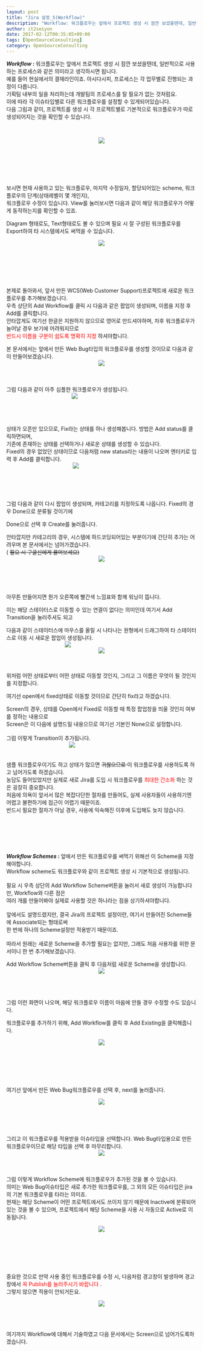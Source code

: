 ```yaml
---
layout: post
title: "Jira 설정_5(Workflow)"
description: "Workflow: 워크플로우는 앞에서 프로젝트 생성 시 잠깐 보셨을텐데, 일반적으로 사용하는 프로세스와 같은 의미라고 생각하시면 됩니다. 예를 들어 현실에서의 결재라인이죠. 아시다시피, 프로세스는 각 업무별로.."
author: it2seiyon
date: 2017-02-12T00:35:05+09:00
tags: [OpenSourceConsulting]
category: OpenSourceConsulting
---
```

<div class="area_view">
 <div class="tt_article_useless_p_margin">
  <div>
   <b>
    <i>
     Workflow
    </i>
    :
   </b>
   워크플로우는 앞에서 프로젝트 생성 시 잠깐 보셨을텐데, 일반적으로 사용하는 프로세스와 같은 의미라고 생각하시면 됩니다.
  </div>
  <div>
   예를 들어 현실에서의 결재라인이죠. 아시다시피, 프로세스는 각 업무별로 진행되는 과정이 다릅니다.
  </div>
  <div>
   기획팀 내부의 일을 처리하는데 개발팀의 프로세스를 탈 필요가 없는 것처럼요.
  </div>
  <div>
   이에 따라 각 이슈타입별로 다른 워크플로우를 설정할 수 있게되어있습니다.
  </div>
  <div>
   다음 그림과 같이, 프로젝트를 생성 시 각 프로젝트별로 기본적으로 워크플로우가 따로 생성되어지는 것을 확인할 수 있습니다.
  </div>
  <p>
   <br/>
  </p>
  <p style="text-align: center; clear: none; float: none;">
   <span class="imageblock" style="display:inline-block;width:820px;;height:auto;max-width:100%">
    <img src="/assets/images/65/0.png"/>
   </span>
  </p>
  <p>
   <br/>
  </p>
  <p>
   <br/>
  </p>
  <p>
   <br/>
  </p>
  <div>
   <span>
    보시면 현재 사용하고 있는 워크플로우, 마지막 수정일자, 할당되어있는 scheme, 워크플로우의 단계(상태레벨이 몇 개인지),
   </span>
  </div>
  <div>
   <span>
    워크플로우 수정이 있습니다. View를 눌러보시면 다음과 같이 해당 워크플로우가 어떻게 동작하는지를 확인할 수 있죠.
   </span>
  </div>
  <p>
  </p>
  <div>
   <span>
    Diagram 형태로도, Text형태로도 볼 수 있으며 필요 시 잘 구성된 워크플로우를 Export하여 타 시스템에서도 써먹을 수 있습니다.
   </span>
  </div>
  <p style="text-align: center; clear: none; float: none;">
   <span class="imageblock" style="display:inline-block;width:820px;;height:auto;max-width:100%">
    <img src="/assets/images/65/1.png"/>
   </span>
  </p>
  <p>
   <br/>
  </p>
  <p>
   <br/>
  </p>
  <p>
   <br/>
  </p>
  <div>
   <span>
    본제로 돌아와서, 앞서 만든 WCS(Web Customer Support)프로젝트에 새로운 워크플로우를 추가해보겠습니다.
   </span>
  </div>
  <div>
   <span>
    우측 상단의 Add Workflow를 클릭 시 다음과 같은 팝업이 생성되며, 이름을 지정 후 Add를 클릭합니다.
   </span>
  </div>
  <div>
   <span>
    안타깝게도 여기선 한글은 지원하지 않으므로 영어로 만드셔야하며, 차후 워크플로우가 늘어날 경우 보기에 어려워지므로
   </span>
  </div>
  <div>
   <span>
    <span style="color: rgb(255, 0, 0);">
     반드시 이름을 구분이 쉽도록 명확히 지정
    </span>
    하셔야합니다.
   </span>
  </div>
  <p>
  </p>
  <div>
   본 문서에서는 앞에서 만든 Web Bug타입의 워크플로우를 생성할 것이므로 다음과 같이 만들어보겠습니다.
   <span class="imageblock" style="display:inline-block;width:553px;text-align: center;;height:auto;max-width:100%">
    <img src="/assets/images/65/3.png"/>
   </span>
  </div>
  <div>
   <br/>
  </div>
  <div>
   <br/>
  </div>
  <div>
   <br/>
  </div>
  <div>
   그럼 다음과 같이 아주 심플한 워크플로우가 생성됩니다.
  </div>
  <div>
   <span class="imageblock" style="display:inline-block;width:361px;text-align: center;;height:auto;max-width:100%">
    <img src="/assets/images/65/4.png"/>
   </span>
  </div>
  <div>
   <br/>
  </div>
  <div>
   <br/>
  </div>
  <div>
   <br/>
  </div>
  <div>
   <br/>
  </div>
  <div>
   <div>
    상태가 오픈만 있으므로, Fix라는 상태를 하나 생성해봅니다. 방법은 Add status를 클릭하면되며,
   </div>
   <div>
    기존에 존재하는 상태를 선택하거나 새로운 상태를 생성할 수 있습니다.
   </div>
   <div>
    Fixed의 경우 없었던 상태이므로 다음처럼 new status라는 내용이 나오며 엔터키로 입력 후 Add를 클릭합니다.
    <span class="imageblock" style="display:inline-block;width:368px;text-align: center;;height:auto;max-width:100%">
     <img src="/assets/images/65/5.png"/>
    </span>
   </div>
  </div>
  <div>
   <br/>
  </div>
  <div>
   <br/>
  </div>
  <div>
   <br/>
  </div>
  <div>
   <br/>
  </div>
  <div>
   <p>
    그럼 다음과 같이 다시 팝업이 생성되며, 카테고리를 지정하도록 나옵니다. Fixed의 경우 Done으로 분류될 것이기에
   </p>
   <p>
    Done으로 선택 후 Create를 눌러줍니다.
   </p>
   <div>
    안타깝지만 카테고리의 경우, 시스템에 하드코딩되어있는 부분이기에 간단히 추가는 어려우며 본 문서에서는 넘어가겠습니다.
   </div>
   <div>
    (
    <s>
     필요 시 구글신에게 물어보세요)
    </s>
   </div>
   <div>
    <span class="imageblock" style="display:inline-block;width:557px;text-align: center;;height:auto;max-width:100%">
     <img src="/assets/images/65/6.png"/>
    </span>
   </div>
  </div>
  <div>
   <br/>
  </div>
  <div>
   <br/>
  </div>
  <div>
   <br/>
  </div>
  <div>
   <br/>
  </div>
  <div>
   <p>
    아무튼 만들어지면 뭔가 오른쪽에 빨간색 느낌표와 함께 워닝이 뜹니다.
   </p>
   <p>
    이는 해당 스테이터스로 이동할 수 있는 연결이 없다는 의미인데 여기서 Add Transition을 눌러주셔도 되고
   </p>
   <div>
    다음과 같이 스테이터스에 마우스를 올릴 시 나타나는 원형에서 드래그하여 타 스테이터스로 이동 시 새로운 팝업이 생성됩니다.
    <span class="imageblock" style="display:inline-block;width:325px;text-align: center;;height:auto;max-width:100%">
     <img src="/assets/images/65/7.png"/>
    </span>
    <span class="imageblock" style="display:inline-block;width:559px;text-align: center;;height:auto;max-width:100%">
     <img src="/assets/images/65/8.png"/>
    </span>
   </div>
  </div>
  <div>
   <br/>
  </div>
  <div>
   <br/>
  </div>
  <div>
   <p>
    위처럼 어떤 상태로부터 어떤 상태로 이동할 것인지, 그리고 그 이름은 무엇이 될 것인지를 지정합니다.
   </p>
   <p>
    여기선 open에서 fixed상태로 이동할 것이므로 간단히 fix라고 하겠습니다.
   </p>
   <div>
    Screen의 경우, 상태를 Open에서 Fixed로 이동할 때 특정 팝업창을 띄울 것인지 여부를 정하는 내용으로
   </div>
   <div>
    Screen은 이 다음에 설명드릴 내용으므로 여기선 기본인 None으로 설정합니다.
   </div>
   <div>
    <br/>
   </div>
   <div>
    그럼 이렇게 Transition이 추가됩니다.
   </div>
   <div>
    <span class="imageblock" style="display:inline-block;width:348px;text-align: center;;height:auto;max-width:100%">
     <img src="/assets/images/65/10.png"/>
    </span>
   </div>
  </div>
  <div>
   <br/>
  </div>
  <div>
   <br/>
  </div>
  <div>
   샘플 워크플로우이기도 하고 상태가 많으면
   <s>
    귀찮으므로
   </s>
   이 워크플로우를 사용하도록 하고 넘어가도록 하겠습니다.
  </div>
  <div>
   농담도 들어있었지만 실제로 새로 Jira를 도입 시 워크플로우를
   <span style="color: rgb(255, 0, 0);">
    최대한 간소화
   </span>
   하는 것은 굉장히 중요합니다.
  </div>
  <div>
   처음에 의욕이 앞서서 많은 복잡다단한 절차를 만들어도, 실제 사용자들이 사용하기엔 어렵고 불편하기에 접근이 어렵기 때문이죠.
  </div>
  <div>
   <div>
    반드시 필요한 절차가 아닐 경우, 사용에 익숙해진 이후에 도입해도 늦지 않습니다.
   </div>
   <br/>
  </div>
  <div>
   <br/>
  </div>
  <div>
   <br/>
  </div>
  <div>
   <br/>
  </div>
  <div>
   <br/>
  </div>
  <div>
   <br/>
  </div>
  <div>
   <div>
    <b>
     <i>
      Workflow Schemes
     </i>
     :
    </b>
    앞에서 만든 워크플로우를 써먹기 위해선 이 Scheme을 지정해야합니다.
   </div>
   <div>
    Workflow scheme도 워크플로우와 같이 프로젝트 생성 시 기본적으로 생성됩니다.
   </div>
   <div>
    <br/>
   </div>
   <div>
    <span>
     필요 시 우측 상단의 Add Workflow Scheme버튼을 눌러서 새로 생성이 가능합니다만, Workflow와 다른 점은
    </span>
   </div>
   <div>
    <span>
     여러 개를 만들어봐야 실제로 사용할 것은 하나라는 점을 상기하셔야합니다.
    </span>
   </div>
   <div>
    <span>
     <br/>
    </span>
   </div>
   <div>
    <span>
     앞에서도 설명드렸지만, 결국 Jira의 프로젝트 설정이란, 여기서 만들어진 Scheme들에 Associate되는 형태로써
    </span>
   </div>
   <div>
    <span>
     한 번에 하나의 Scheme설정만 적용받기 때문이죠.
    </span>
   </div>
   <div>
    <span>
     <br/>
    </span>
   </div>
   <div>
    <span>
     따라서 원래는 새로운 Scheme을 추가할 필요는 없지만, 그래도 처음 사용자를 위한 문서이니 한 번 추가해보겠습니다.
    </span>
   </div>
   <p>
   </p>
   <div>
    <span>
     Add Workflow Scheme버튼을 클릭 후 다음처럼 새로운 Scheme을 생성합니다.
    </span>
    <span class="imageblock" style="display:inline-block;width:552px;text-align: center;;height:auto;max-width:100%">
     <img src="/assets/images/65/11.png"/>
    </span>
   </div>
  </div>
  <div>
   <br/>
  </div>
  <div>
   <br/>
  </div>
  <div>
   <br/>
  </div>
  <div>
   <p>
    그럼 이런 화면이 나오며, 해당 워크플로우 이름이 마음에 안들 경우 수정할 수도 있습니다.
   </p>
   <div>
    워크플로우를 추가하기 위해, Add Workflow를 클릭 후 Add Existing을 클릭해줍니다.
   </div>
  </div>
  <div>
   <p style="text-align: center; clear: none; float: none;">
    <span class="imageblock" style="display:inline-block;width:820px;;height:auto;max-width:100%">
     <img src="/assets/images/65/12.png"/>
    </span>
   </p>
   <p>
    <br/>
   </p>
   <p>
    <br/>
   </p>
   <p>
    <br/>
   </p>
   <p>
    여기선 앞에서 만든 Web Bug워크플로우를 선택 후, next를 눌러줍니다.
   </p>
  </div>
  <div>
   <p style="text-align: center; clear: none; float: none;">
    <span class="imageblock" style="display:inline-block;width:820px;;height:auto;max-width:100%">
     <img src="/assets/images/65/13.png"/>
    </span>
   </p>
   <p>
    <br/>
   </p>
   <br/>
  </div>
  <div>
   <br/>
  </div>
  <div>
   그리고 이 워크플로우를 적용받을 이슈타입을 선택합니다. Web Bug타입용으로 만든 워크플로우이므로 해당 타입을 선택 후 마무리합니다.
   <span class="imageblock" style="display:inline-block;width:552px;text-align: center;;height:auto;max-width:100%">
    <img src="/assets/images/65/14.png"/>
   </span>
  </div>
  <div>
   <br/>
  </div>
  <div>
   <br/>
  </div>
  <div>
   <br/>
  </div>
  <div>
   <div>
    그럼 이렇게 Workflow Scheme에 워크플로우가 추가된 것을 볼 수 있습니다.
   </div>
   <div>
    의미는 Web Bug이슈타입은 새로 추가한 워크플로우를, 그 외의 모든 이슈타입은 jira의 기본 워크플로우를 타라는 의미죠.
   </div>
   <div>
    현재는 해당 Scheme이 어떤 프로젝트에서도 쓰이지 않기 때문에 Inactive에 분류되어있는 것을 볼 수 있으며, 프로젝트에서 해당 Scheme을 사용 시 자동으로 Active로 이동됩니다.
   </div>
  </div>
  <div>
   <p style="text-align: center; clear: none; float: none;">
    <span class="imageblock" style="display:inline-block;width:820px;;height:auto;max-width:100%">
     <img src="/assets/images/65/15.png"/>
    </span>
   </p>
   <p>
    <br/>
   </p>
   <br/>
  </div>
  <div>
   <p>
    <br/>
   </p>
   중요한 것으로 만약 사용 중인 워크플로우를 수정 시, 다음처럼 경고창이 발생하며 경고창에서
   <span style="color: rgb(255, 0, 0);">
    꼭 Publish를 눌러주시기 바랍니다
   </span>
   .
  </div>
  <div>
   그렇지 않으면 적용이 안되거든요.
  </div>
  <div>
   <p style="text-align: center; clear: none; float: none;">
    <span class="imageblock" style="display:inline-block;width:820px;;height:auto;max-width:100%">
     <img src="/assets/images/65/16.png"/>
    </span>
   </p>
   <p>
    <br/>
   </p>
   <br/>
  </div>
  <div>
   여기까지 Workflow에 대해서 기술하였고 다음 문서에서는 Screen으로 넘어가도록하겠습니다.
  </div>
  <div>
   <br/>
  </div>
  <div>
   <br/>
  </div>
  <div>
   <br/>
  </div>
  <div>
   <br/>
  </div>
  <div>
   <br/>
  </div>
  <p>
   <br/>
  </p>
  <div class="container_postbtn">
  </div>
  <div style="text-align:left; padding-top:10px;clear:both">
  </div>
 </div>
</div>

